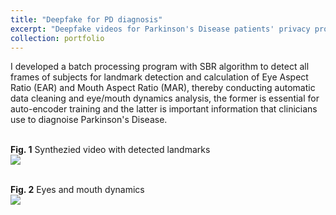 ```yaml
---
title: "Deepfake for PD diagnosis"
excerpt: "Deepfake videos for Parkinson's Disease patients' privacy protection and information preservation<br/><img src='https://tianyiye98.github.io/page/portfolio/20251610261900XXXXVFOF0102500000010.png'>"
collection: portfolio
---
```


I developed a batch processing program with SBR algorithm to detect all frames of subjects for landmark detection and calculation of Eye Aspect Ratio (EAR) and Mouth Aspect Ratio (MAR), thereby conducting automatic data cleaning and eye/mouth dynamics analysis, the former is essential for auto-encoder training and the latter is important information that clinicians use to diagnoise Parkinson's Disease. 

<br/>**Fig. 1** Synthezied video with detected landmarks
<br/><img src='https://tianyiye98.github.io/page/portfolio/sythezed_video.gif'>

<br/>**Fig. 2** Eyes and mouth dynamics
<br/><img src='https://tianyiye98.github.io/page/portfolio/mar&ear_compare.png'>
